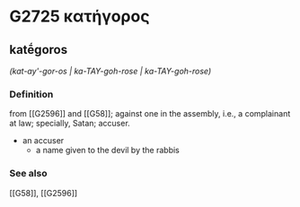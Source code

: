 # G2725 κατήγορος

## katḗgoros

_(kat-ay'-gor-os | ka-TAY-goh-rose | ka-TAY-goh-rose)_

### Definition

from [[G2596]] and [[G58]]; against one in the assembly, i.e., a complainant at law; specially, Satan; accuser.

- an accuser
  - a name given to the devil by the rabbis

### See also

[[G58]], [[G2596]]

